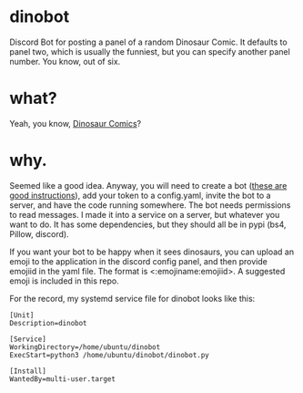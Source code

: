 # dinobot
Discord Bot for posting a panel of a random Dinosaur Comic. It defaults to panel two, which is usually the funniest, but you can specify another panel number. You know, out of six.

# what?
Yeah, you know, [Dinosaur Comics](https://www.qwantz.com/)?

# why.
Seemed like a good idea. Anyway, you will need to create a bot ([these are good instructions](https://discordpy.readthedocs.io/en/stable/discord.html)), add your token to a config.yaml, invite the bot to a server, and have the code running somewhere. The bot needs permissions to read messages. I made it into a service on a server, but whatever you want to do. It has some dependencies, but they should all be in pypi (bs4, Pillow, discord).

If you want your bot to be happy when it sees dinosaurs, you can upload an emoji to the application in the discord config panel, and then provide emojiid in the yaml file. The format is <:emojiname:emojiid>. A suggested emoji is included in this repo.

For the record, my systemd service file for dinobot looks like this:

```
[Unit]
Description=dinobot

[Service]
WorkingDirectory=/home/ubuntu/dinobot
ExecStart=python3 /home/ubuntu/dinobot/dinobot.py

[Install]
WantedBy=multi-user.target
```
